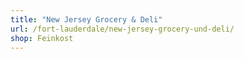 ```yaml
---
title: "New Jersey Grocery & Deli"
url: /fort-lauderdale/new-jersey-grocery-und-deli/
shop: Feinkost
---
```

